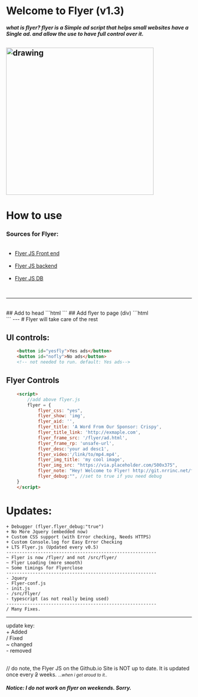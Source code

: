 # Welcome to Flyer (v1.3)
<!--[![Support me on Patreon](https://img.shields.io/endpoint.svg?url=https%3A%2F%2Fshieldsio-patreon.vercel.app%2Fapi%3Fusername%3Dnrrinc%26type%3Dpatrons&style=plastic)](https://patreon.com/nrrinc)-->
##### _what is flyer? flyer is a Simple ad script that helps small websites have a Single ad. and allow the use to have full control over it._
<img src="https://raw.githubusercontent.com/Nolanrulesroblox/Flyer/master/retired/ad/flyer-logo.svg" alt="drawing" width="400"/></img>
---
# How to use

### Sources for Flyer:
<ul>
<br>
<li><a href="">Flyer JS Front end</a></li>
<br>
<li><a href="https://github.com/NRRINC-Media/FlyerJS-Backend">Flyer JS backend</a></li>
<br>
<li><a href="#">Flyer JS DB</a></li>
</ul>

<br>

---
<br>
## Add to head
```html
<!-- jquery no longer needed (embed) -->
<script src="/flyer/flyer.js"></script>
```
## Add flyer to page (div)
```html
<div id="flyer"></div>
```
---
# Flyer will take care of the rest

## UI controls:
```html
    <button id="yesfly">Yes ads</button>
    <button id="nofly">No ads</button>
    <!-- not needed to run. default: Yes ads-->
```
## Flyer Controls
```html
    <script>
        //add above flyer.js
        flyer = {
            flyer_css: "yes", 
            flyer_show: 'img', 
            flyer_aid: '', 
            flyer_title: 'A Word From Our Sponsor: Crispy', 
            flyer_title_link: 'http://exmaple.com', 
            flyer_frame_src: '/flyer/ad.html',
            flyer_frame_rp: 'unsafe-url',
            flyer_desc:'your ad desc1',
            flyer_video:'/link/to/mp4.mp4',
            flyer_img_title: 'my cool image',
            flyer_img_src: "https://via.placeholder.com/500x375",
            flyer_note: "Hey! Welcome to Flyer! http://git.nrrinc.net/flyer",
            flyer_debug:"", //set to true if you need debug
    }
    </script>
```
# Updates:
```code
+ Debugger (flyer.flyer_debug:"true")
+ No More Jquery (embedded now)
+ Custom CSS support (with Error checking, Needs HTTPS)
+ Custom Console.log for Easy Error Checking
+ LTS Flyer.js (Updated every v0.5)
---------------------------------------------------------
~ Flyer is now /flyer/ and not /src/flyer/
~ Flyer Loading (more smooth)
~ Some timings for Flyerclose
---------------------------------------------------------
- Jquery
- Flyer-conf.js
- init.js
- /src/flyer/
- typescript (as not really being used)
---------------------------------------------------------
/ Many Fixes.
```
---
update key: <br>
<span>+</span> Added <br>
<span>/</span> Fixed<br>
<span>~</span> changed<br>
<span>-</span> removed<br>
<br>

<!--[![Support me on Patreon](https://img.shields.io/endpoint.svg?url=https%3A%2F%2Fshieldsio-patreon.vercel.app%2Fapi%3Fusername%3Dnrrinc%26type%3Dpledges&style=plastic)](https://patreon.com/nrrinc)-->

// do note, the Flyer JS on the Github.io Site is NOT up to date. It is updated once every ~~2~~ weeks. <small>...<i>when i get aroud to it.. </i> </small>

##### Notice: I do not work on flyer on weekends. Sorry.
